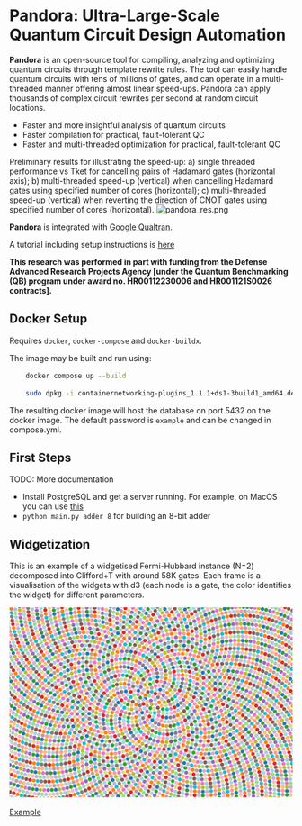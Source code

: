# Pandora: Ultra-Large-Scale Quantum Circuit Design Automation

**Pandora** is an open-source tool for compiling, analyzing and optimizing quantum circuits through template rewrite rules. The tool can easily handle quantum circuits with tens of millions of gates, and can operate in a multi-threaded manner offering almost linear speed-ups. Pandora can apply thousands of complex circuit rewrites per second at random circuit locations.
* Faster and more insightful analysis of quantum circuits
* Faster compilation for practical, fault-tolerant QC
* Faster and multi-threaded optimization for practical, fault-tolerant QC

Preliminary results for illustrating the speed-up: a) single threaded performance vs Tket for cancelling pairs of Hadamard gates (horizontal axis); b) multi-threaded speed-up (vertical) when cancelling Hadamard gates using specified number of cores (horizontal); c) multi-threaded speed-up (vertical) when reverting the direction of CNOT gates using specified number of cores (horizontal).
![pandora_res.png](pandora_res.png)

**Pandora** is integrated with <a href="https://github.com/quantumlib/Qualtran" target=_blank>Google Qualtran</a>.

A tutorial including setup instructions is <a href="https://colab.research.google.com/drive/1K7cEqRoXRAOOhEz4EmfSPtBUssaXPW-v?usp=sharing" target="_blank">here</a>

**This research was performed in part with funding from the Defense Advanced Research Projects Agency [under the Quantum Benchmarking
(QB) program under award no. HR00112230006 and HR001121S0026 contracts].**


## Docker Setup
Requires `docker`, `docker-compose` and `docker-buildx`.

The image may be built and run using:
```bash
    docker compose up --build    
```

```bash
    sudo dpkg -i containernetworking-plugins_1.1.1+ds1-3build1_amd64.deb
```

The resulting docker image will host the database on port 5432 on the docker image. The default password is `example` and can be changed in compose.yml. 

## First Steps 

TODO: More documentation
* Install PostgreSQL and get a server running. For example, on MacOS you can use [this](https://www.atlassian.com/data/sql/how-to-start-a-postgresql-server-on-mac-os-x)
* `python main.py adder 8` for building an 8-bit adder

## Widgetization
This is an example of a widgetised Fermi-Hubbard instance (N=2) decomposed into Clifford+T with around 58K gates.
Each frame is a visualisation of the widgets with d3 (each node is a gate, the color identifies the widget) for different parameters.

![fh2.gif](fh2.gif)

<a href="./vis/index.html" target=_blank>Example</a>
